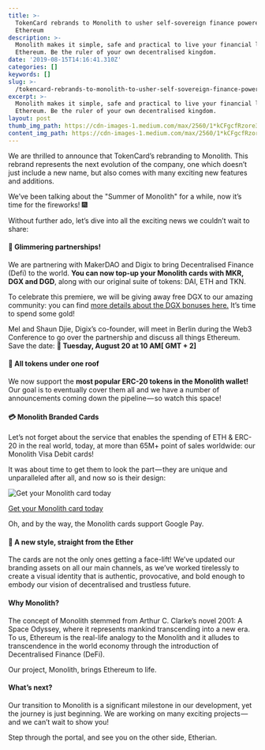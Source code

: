 ```yaml
---
title: >-
  TokenCard rebrands to Monolith to usher self-sovereign finance powered by
  Ethereum
description: >-
  Monolith makes it simple, safe and practical to live your financial life on
  Ethereum. Be the ruler of your own decentralised kingdom.
date: '2019-08-15T14:16:41.310Z'
categories: []
keywords: []
slug: >-
  /tokencard-rebrands-to-monolith-to-usher-self-sovereign-finance-powered-by-ethereum
excerpt: >-
  Monolith makes it simple, safe and practical to live your financial life on
  Ethereum. Be the ruler of your own decentralised kingdom.
layout: post
thumb_img_path: https://cdn-images-1.medium.com/max/2560/1*kCFgcfRzore3mLX0OQnqfA.png
content_img_path: https://cdn-images-1.medium.com/max/2560/1*kCFgcfRzore3mLX0OQnqfA.png
---
```


We are thrilled to announce that TokenCard’s rebranding to Monolith. This rebrand represents the next evolution of the company, one which doesn’t just include a new name, but also comes with many exciting new features and additions.

We’ve been talking about the "Summer of Monolith" for a while, now it’s time for the fireworks! 🎆

Without further ado, let’s dive into all the exciting news we couldn’t wait to share:

#### 🌟 Glimmering partnerships!

We are partnering with MakerDAO and Digix to bring Decentralised Finance (Defi) to the world. **You can now top-up your Monolith cards with MKR, DGX and DGD**, along with our original suite of tokens: DAI, ETH and TKN.

To celebrate this premiere, we will be giving away free DGX to our amazing community: you can find [more details about the DGX bonuses here.](https://medium.com/monolith/monolith-partners-with-digix-to-make-digital-gold-spendable-anywhere-and-we-are-giving-away-free-3eb887a847d8) It’s time to spend some gold!

Mel and Shaun Djie, Digix’s co-founder, will meet in Berlin during the Web3 Conference to go over the partnership and discuss all things Ethereum. Save the date: **📅 Tuesday, August 20 at 10 AM\[ GMT + 2\]**

#### 🏡 All tokens under one roof

We now support the **most popular ERC-20 tokens in the Monolith wallet!** Our goal is to eventually cover them all and we have a number of announcements coming down the pipeline — so watch this space!

#### 💳 Monolith Branded Cards

Let’s not forget about the service that enables the spending of ETH & ERC-20 in the real world, today, at more than 65M+ point of sales worldwide: our Monolith Visa Debit cards!

It was about time to get them to look the part — they are unique and unparalleled after all, and now so is their design:

![Get your Monolith card today](https://cdn-images-1.medium.com/max/800/1*vxajvCZ9ozQeqfBDenk_yQ.png)

[Get your Monolith card today](https://monolith.app.link/4o1oAaU68Y)

Oh, and by the way, the Monolith cards support Google Pay.

#### 🧬 A new style, straight from the Ether

The cards are not the only ones getting a face-lift! We’ve updated our branding assets on all our main channels, as we’ve worked tirelessly to create a visual identity that is authentic, provocative, and bold enough to embody our vision of decentralised and trustless future.

#### Why Monolith?

The concept of Monolith stemmed from Arthur C. Clarke’s novel 2001: A Space Odyssey, where it represents mankind transcending into a new era. To us, Ethereum is the real-life analogy to the Monolith and it alludes to transcendence in the world economy through the introduction of Decentralised Finance (DeFi).

Our project, Monolith, brings Ethereum to life.

#### What’s next?

Our transition to Monolith is a significant milestone in our development, yet the journey is just beginning. We are working on many exciting projects — and we can’t wait to show you!

Step through the portal, and see you on the other side, Etherian.